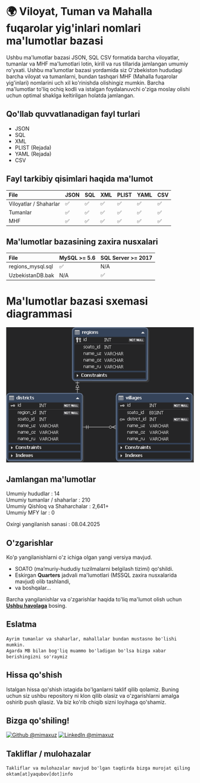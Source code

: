 
# 🌍 Viloyat, Tuman va Mahalla fuqarolar yig'inlari nomlari ma'lumotlar bazasi

Ushbu ma'lumotlar bazasi JSON, SQL CSV formatida barcha viloyatlar, tumanlar va MHF ma'lumotlari lotin, kirill va rus tillarida jamlangan umumiy ro'yxati.
Ushbu ma'lumotlar bazasi yordamida siz O'zbekiston hududagi barcha viloyat va tumanlarni, bundan tashqari MHF (Mahalla fuqarolar yig'inlari) nomlarini uch xil ko'rinishda olishingiz mumkin. Barcha ma'lumotlar to'liq ochiq kodli va istalgan foydalanuvchi o'ziga moslay olishi uchun optimal shaklga keltirilgan holatda jamlangan. 


## Qo'llab quvvatlanadigan fayl turlari
- JSON
- SQL
- XML
- PLIST (Rejada)
- YAML (Rejada)
- CSV

## Fayl tarkibiy qisimlari haqida ma'lumot
File | JSON | SQL | XML | PLIST | YAML | CSV
:------------ | :-------------| :-------------| :------------- |:-------------|:-------------|:-------------
Viloyatlar / Shaharlar | :white_check_mark: | :white_check_mark: | :white_check_mark: | :white_check_mark: | :white_check_mark: | :white_check_mark:
Tumanlar | :white_check_mark: | :white_check_mark: | :white_check_mark: | :white_check_mark: | :white_check_mark: | :white_check_mark:
MHF | :white_check_mark: | :white_check_mark: | :white_check_mark: | :white_check_mark: | :white_check_mark: | :white_check_mark:

## Ma'lumotlar bazasining zaxira nusxalari
File | MySQL >= 5.6 | SQL Server >= 2017
:------------ | :-------------| :-------------
regions_mysql.sql | :white_check_mark: | N/A 
UzbekistanDB.bak | N/A | :white_check_mark: 

# Ma'lumotlar bazasi sxemasi diagrammasi

![O'zbekistonning viloyatlari, shaharlari, qishloqlari, ro'yxati ](../database_scheme.png )

## Jamlangan ma'lumotlar
Umumiy hududlar : 14 <br>
Umumiy tumanlar / shaharlar : 210 <br>
Umumiy Qishloq va Shaharchalar : 2,641+ <br>
Umumiy MFY lar : 0 <br>

Oxirgi yangilanish sanasi : 08.04.2025

## O'zgarishlar
Ko'p yangilanishlarni o'z ichiga olgan yangi versiya mavjud.

- SOATO (maʼmuriy-hududiy tuzilmalarni belgilash tizimi) qoʻshildi.
- Eskirgan **Quarters** jadvali ma'lumotlari (MSSQL zaxira nusxalarida mavjud) olib tashlandi,
- va boshqalar...

Barcha yangilanishlar va o'zgarishlar haqida to'liq ma'lumot olish uchun  **[Ushbu havolaga](https://github.com/MIMAXUZ/uzbekistan-regions-data/wiki/Update-History)** bosing.

## Eslatma
```
Ayrim tumanlar va shaharlar, mahallalar bundan mustasno bo'lishi mumkin.
Agarda MB bilan bog'liq muammo bo'ladigan bo'lsa bizga xabar berishingizni so'raymiz
```

## Hissa qo'shish
Istalgan hissa qo'shish istagida bo'lganlarni taklif qilib qolamiz.
Buning uchun siz ushbu repository ni klon qilib olasiz va o'zgarishlarni amalga oshirib push qilasiz. Va biz 
ko'rib chiqib sizni loyihaga qo'shamiz.

## Bizga qo'shiling!
<a href="https://github.com/mimaxuz/"><img alt="Github @mimaxuz" src="https://img.shields.io/static/v1?logo=github&message=Github&color=black&style=flat-square&label=" /></a> 
<a href="https://www.linkedin.com/in/mimaxuz/"><img alt="LinkedIn @mimaxuz" src="https://img.shields.io/static/v1?logo=linkedin&message=LinkedIn&color=black&style=flat-square&label=&link=https://twitter.com/mimaxuz" /></a>

## Takliflar / mulohazalar
```
Takliflar va mulohazalar mavjud bo'lgan taqdirda bizga murojat qiling
oktam[at]yaqubov[dot]info
```
